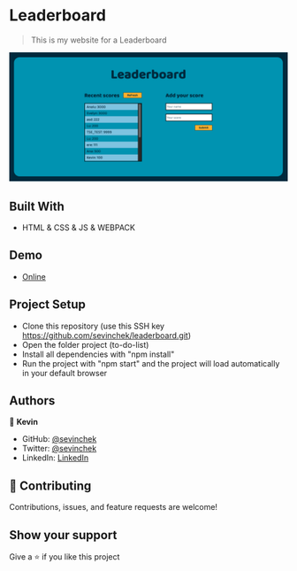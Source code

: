 # Leaderboard

> This is my website for a Leaderboard

![screenshot](./src/img/app-screenshot.png)

## Built With

- HTML & CSS & JS & WEBPACK

## Demo

- [Online](https://sevinchek.github.io/leaderboard/)

## Project Setup

- Clone this repository (use this SSH key https://github.com/sevinchek/leaderboard.git)
- Open the folder project (to-do-list)
- Install all dependencies with "npm install"
- Run the project with "npm start" and the project will load automatically in your default browser

## Authors

👤 **Kevin**

- GitHub: [@sevinchek](https://github.com/sevinchek)
- Twitter: [@sevinchek](https://twitter.com/sevinchek)
- LinkedIn: [LinkedIn](https://linkedin.com/in/sevinchek)

## 🤝 Contributing

Contributions, issues, and feature requests are welcome!

## Show your support

Give a ⭐️ if you like this project
